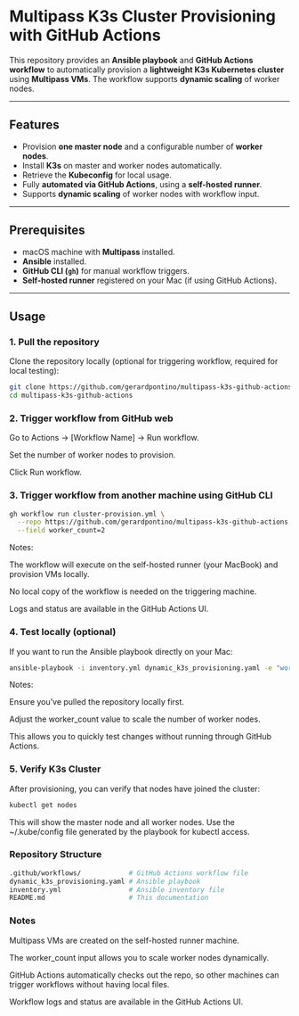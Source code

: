 # Multipass K3s Cluster Provisioning with GitHub Actions

This repository provides an **Ansible playbook** and **GitHub Actions workflow** to automatically provision a **lightweight K3s Kubernetes cluster** using **Multipass VMs**. The workflow supports **dynamic scaling** of worker nodes.

---

## Features

- Provision **one master node** and a configurable number of **worker nodes**.
- Install **K3s** on master and worker nodes automatically.
- Retrieve the **Kubeconfig** for local usage.
- Fully **automated via GitHub Actions**, using a **self-hosted runner**.
- Supports **dynamic scaling** of worker nodes with workflow input.

---

## Prerequisites

- macOS machine with **Multipass** installed.
- **Ansible** installed.
- **GitHub CLI (`gh`)** for manual workflow triggers.
- **Self-hosted runner** registered on your Mac (if using GitHub Actions).

---

## Usage

### 1. Pull the repository

Clone the repository locally (optional for triggering workflow, required for local testing):

```bash
git clone https://github.com/gerardpontino/multipass-k3s-github-actions.git
cd multipass-k3s-github-actions
```

### 2. Trigger workflow from GitHub web
Go to Actions → [Workflow Name] → Run workflow.

Set the number of worker nodes to provision.

Click Run workflow.

### 3. Trigger workflow from another machine using GitHub CLI
```bash
gh workflow run cluster-provision.yml \
  --repo https://github.com/gerardpontino/multipass-k3s-github-actions.git \
  --field worker_count=2
```
Notes:

The workflow will execute on the self-hosted runner (your MacBook) and provision VMs locally.

No local copy of the workflow is needed on the triggering machine.

Logs and status are available in the GitHub Actions UI.

### 4. Test locally (optional)

If you want to run the Ansible playbook directly on your Mac:
```bash
ansible-playbook -i inventory.yml dynamic_k3s_provisioning.yaml -e "worker_count=2"
```
Notes:

Ensure you’ve pulled the repository locally first.

Adjust the worker_count value to scale the number of worker nodes.

This allows you to quickly test changes without running through GitHub Actions.

### 5. Verify K3s Cluster
After provisioning, you can verify that nodes have joined the cluster:
```bash
kubectl get nodes
```

This will show the master node and all worker nodes.
Use the ~/.kube/config file generated by the playbook for kubectl access.

### Repository Structure
```bash
.github/workflows/            # GitHub Actions workflow file
dynamic_k3s_provisioning.yaml # Ansible playbook
inventory.yml                 # Ansible inventory file
README.md                     # This documentation
```
### Notes

Multipass VMs are created on the self-hosted runner machine.

The worker_count input allows you to scale worker nodes dynamically.

GitHub Actions automatically checks out the repo, so other machines can trigger workflows without having local files.

Workflow logs and status are available in the GitHub Actions UI.





